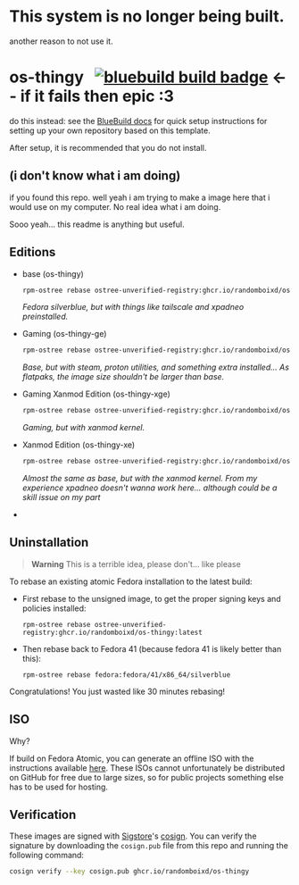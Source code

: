 # This system is no longer being built.

another reason to not use it.

# os-thingy &nbsp; [![bluebuild build badge](https://github.com/randomboixd/os-thingy/actions/workflows/build.yml/badge.svg)](https://github.com/randomboixd/os-thingy/actions/workflows/build.yml) <-- if it fails then epic :3

do this instead: see the [BlueBuild docs](https://blue-build.org/how-to/setup/) for quick setup instructions for setting up your own repository based on this template.

After setup, it is recommended that you do not install.

## (i don't know what i am doing)

if you found this repo. well yeah i am trying to make a image here that i would use on my computer. No real idea what i am doing.

Sooo yeah... this readme is anything but useful.

## Editions

- base (os-thingy)
  ```bash
  rpm-ostree rebase ostree-unverified-registry:ghcr.io/randomboixd/os-thingy:latest
  ```

  *Fedora silverblue, but with things like tailscale and xpadneo preinstalled.*

- Gaming (os-thingy-ge)
  ```bash
  rpm-ostree rebase ostree-unverified-registry:ghcr.io/randomboixd/os-thingy-ge:latest
  ```
  *Base, but with steam, proton utilities, and something extra installed... As flatpaks, the image size shouldn't be larger than base.*

- Gaming Xanmod Edition (os-thingy-xge)
  ```bash
  rpm-ostree rebase ostree-unverified-registry:ghcr.io/randomboixd/os-thingy-xge:latest
  ```
  *Gaming, but with xanmod kernel.*

- Xanmod Edition (os-thingy-xe)
  ```bash
  rpm-ostree rebase ostree-unverified-registry:ghcr.io/randomboixd/os-thingy-xe:latest
  ```

  *Almost the same as base, but with the xanmod kernel. From my experience xpadneo doesn't wanna work here... although could be a skill issue on my part*

-

## Uninstallation

> **Warning**
> This is a terrible idea, please don't... like please

To rebase an existing atomic Fedora installation to the latest build:

- First rebase to the unsigned image, to get the proper signing keys and policies installed:
  ```
  rpm-ostree rebase ostree-unverified-registry:ghcr.io/randomboixd/os-thingy:latest
  ```

- Then rebase back to Fedora 41 (because fedora 41 is likely better than this):
  ```
  rpm-ostree rebase fedora:fedora/41/x86_64/silverblue
  ```

Congratulations! You just wasted like 30 minutes rebasing!

## ISO

Why?

If build on Fedora Atomic, you can generate an offline ISO with the instructions available [here](https://blue-build.org/learn/universal-blue/#fresh-install-from-an-iso). These ISOs cannot unfortunately be distributed on GitHub for free due to large sizes, so for public projects something else has to be used for hosting.

## Verification

These images are signed with [Sigstore](https://www.sigstore.dev/)'s [cosign](https://github.com/sigstore/cosign). You can verify the signature by downloading the `cosign.pub` file from this repo and running the following command:

```bash
cosign verify --key cosign.pub ghcr.io/randomboixd/os-thingy
```
